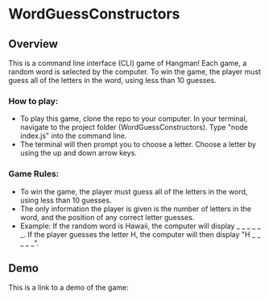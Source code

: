 # WordGuessConstructors

## Overview 
This is a command line interface (CLI) game of Hangman! 
Each game, a random word is selected by the computer. To win the game, the player must guess all of the letters in the word, using less than 10 guesses. 

### How to play:
* To play this game, clone the repo to your computer. In your terminal, navigate to the project folder (WordGuessConstructors). Type "node index.js" into the command line. 
* The terminal will then prompt you to choose a letter. Choose a letter by using the up and down arrow keys. 

### Game Rules: 
* To win the game, the player must guess all of the letters in the word, using less than 10 guesses. 
* The only information the player is given is the number of letters in the word, and the position of any correct letter guesses. 
* Example: If the random word is Hawaii, the computer will display _ _ _ _ _ _. If the player guesses the letter H, the computer will then display "H _ _ _ _ _". 


## Demo
This is a link to a demo of the game: 